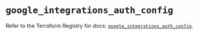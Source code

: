 # `google_integrations_auth_config`

Refer to the Terraform Registry for docs: [`google_integrations_auth_config`](https://registry.terraform.io/providers/hashicorp/google-beta/5.37.0/docs/resources/google_integrations_auth_config).
